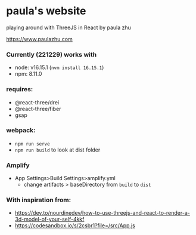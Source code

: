 # paula's website
playing around with ThreeJS in React by paula zhu

https://www.paulazhu.com

### Currently (221229) works with
- node: v16.15.1 (`nvm install 16.15.1`)
- npm: 8.11.0

### requires:
- @react-three/drei
- @react-three/fiber
- gsap

### webpack:
- `npm run serve`
- `npm run build` to look at dist folder

### Amplify
- App Settings>Build Settings>amplify.yml
    - change artifacts > baseDirectory from `build` to `dist`

### With inspiration from:
- https://dev.to/nourdinedev/how-to-use-threejs-and-react-to-render-a-3d-model-of-your-self-4kkf
- https://codesandbox.io/s/2csbr1?file=/src/App.js
